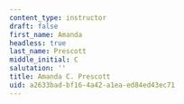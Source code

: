 ```yaml
---
content_type: instructor
draft: false
first_name: Amanda
headless: true
last_name: Prescott
middle_initial: C
salutation: ''
title: Amanda C. Prescott
uid: a2633bad-bf16-4a42-a1ea-ed84ed43ec71
---
```

